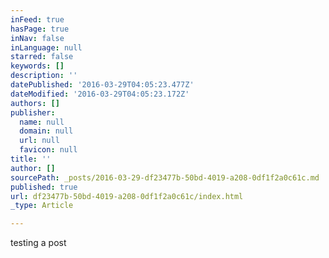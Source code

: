 ```yaml
---
inFeed: true
hasPage: true
inNav: false
inLanguage: null
starred: false
keywords: []
description: ''
datePublished: '2016-03-29T04:05:23.477Z'
dateModified: '2016-03-29T04:05:23.172Z'
authors: []
publisher:
  name: null
  domain: null
  url: null
  favicon: null
title: ''
author: []
sourcePath: _posts/2016-03-29-df23477b-50bd-4019-a208-0df1f2a0c61c.md
published: true
url: df23477b-50bd-4019-a208-0df1f2a0c61c/index.html
_type: Article

---
```

testing a post